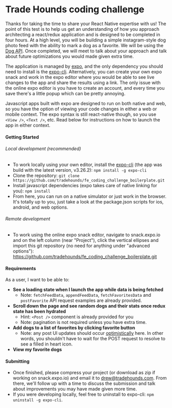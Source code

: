 # Trade Hounds coding challenge

Thanks for taking the time to share your React Native expertise with us! The point of this test is to help us get an understanding of how you approach architecting a react/redux application and is designed to be completed in four hours. At a high level, you will be building a simple instagram-style dog photo feed with the ability to mark a dog as a favorite. We will be using the [Dog API](https://docs.thedogapi.com/). Once completed, we will meet to talk about your approach and talk about future optimizations you would made given extra time.

The application is managed by [expo](https://docs.expo.io/), and the only dependency you should need to install is the [expo-cli](https://docs.expo.io/workflow/expo-cli/). Alternatively, you can create your own expo snack and work in the expo editor where you would be able to see live changes to the app and share the results using a link. The only issue with the online expo editor is you have to create an account, and every time you save there's a little popup which can be pretty annoying.

Javascript apps built with expo are designed to run on both native and web, so you have the option of viewing your code changes in either a web or mobile context. The expo syntax is still react-native though, so you use `<View />`, `<Text />`, etc. Read below for instructions on how to launch the app in either context.

#### Getting Started
###### Local development (recommended)
- To work locally using your own editor, install the [expo-cli](https://docs.expo.io/workflow/expo-cli/) (the app was build with the latest version, v3.26.2): `npm install -g expo-cli`
- Clone the repository: `git clone https://github.com/tradehounds/fe_coding_challenge_boilerplate.git`
- Install javascript dependencies (expo takes care of native linking for you): `npm install`
- From here, you can run on a native simulator or just work in the browser. It's totally up to you, just take a look at the package.json scripts for ios, android, and web options.
###### Remote development
- To work using the online expo snack editor, navigate to snack.expo.io and on the left column (near "Project"), click the vertical ellipses and import this git repository (no need for anything under "advanced options"): https://github.com/tradehounds/fe_coding_challenge_boilerplate.git

#### Requirements
As a user, I want to be able to:
- **See a loading state when I launch the app while data is being fetched**
  - Note: `fetchFeedData`, `appendFeedData`, `fetchFavoritesData` and `postFavorite` API request examples are already provided.
- **Scroll down the page and see random dogs and their stats once redux state has been hydrated**
  - Hint: `<Post />` component is already provided for you
  - Note: pagination is not required unless you have extra time.
- **Add dogs to a list of favorites by clicking favorite button**
  - Note: any post UI updates should occur [optimistically](https://blog.bitsrc.io/building-an-optimistic-user-interface-in-react-b943656e75e3) here. In other words, you shouldn't have to wait for the POST request to resolve to see a filled in heart icon.
- **View my favorite dogs**

#### Submitting
- Once finished, please compress your project (or download as zip if working on snack.expo.io) and email it to drew@tradehounds.com. From there, we'll follow up with a time to discuss the submission and talk about improvements you may have made given more time.
- If you were developing locally, feel free to uninstall to expo-cli: `npm uninstall -g expo-cli`.